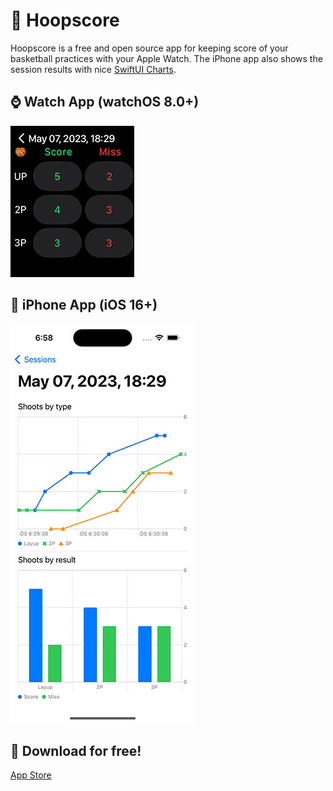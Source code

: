 🏀 Hoopscore
===

Hoopscore is a free and open source app for keeping score of your basketball practices with your Apple Watch. The iPhone app also shows the session results with nice [SwiftUI Charts](https://developer.apple.com/documentation/charts). 

⌚️ Watch App (watchOS 8.0+)
----

![alt tag](stuff/watch.jpg)


📱 iPhone App (iOS 16+)
----

![alt tag](stuff/iphone.jpg)

🍎 Download for free!
----

[App Store](https://apps.apple.com/us/app/hoopscore/id6448628435)